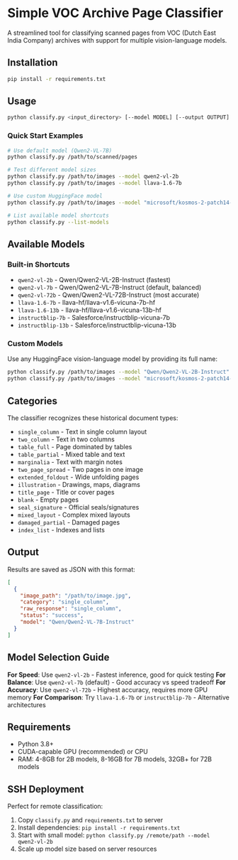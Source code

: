 # Simple VOC Archive Page Classifier

A streamlined tool for classifying scanned pages from VOC (Dutch East India Company) archives with support for multiple vision-language models.

## Installation

```bash
pip install -r requirements.txt
```

## Usage

```bash
python classify.py <input_directory> [--model MODEL] [--output OUTPUT]
```

### Quick Start Examples

```bash
# Use default model (Qwen2-VL-7B)
python classify.py /path/to/scanned/pages

# Test different model sizes
python classify.py /path/to/images --model qwen2-vl-2b
python classify.py /path/to/images --model llava-1.6-7b

# Use custom HuggingFace model
python classify.py /path/to/images --model "microsoft/kosmos-2-patch14-224"

# List available model shortcuts
python classify.py --list-models
```

## Available Models

### Built-in Shortcuts
- `qwen2-vl-2b` - Qwen/Qwen2-VL-2B-Instruct (fastest)
- `qwen2-vl-7b` - Qwen/Qwen2-VL-7B-Instruct (default, balanced)
- `qwen2-vl-72b` - Qwen/Qwen2-VL-72B-Instruct (most accurate)
- `llava-1.6-7b` - llava-hf/llava-v1.6-vicuna-7b-hf
- `llava-1.6-13b` - llava-hf/llava-v1.6-vicuna-13b-hf
- `instructblip-7b` - Salesforce/instructblip-vicuna-7b
- `instructblip-13b` - Salesforce/instructblip-vicuna-13b

### Custom Models
Use any HuggingFace vision-language model by providing its full name:
```bash
python classify.py /path/to/images --model "Qwen/Qwen2-VL-2B-Instruct"
python classify.py /path/to/images --model "microsoft/kosmos-2-patch14-224"
```

## Categories

The classifier recognizes these historical document types:
- `single_column` - Text in single column layout
- `two_column` - Text in two columns
- `table_full` - Page dominated by tables
- `table_partial` - Mixed table and text
- `marginalia` - Text with margin notes
- `two_page_spread` - Two pages in one image
- `extended_foldout` - Wide unfolding pages
- `illustration` - Drawings, maps, diagrams
- `title_page` - Title or cover pages
- `blank` - Empty pages
- `seal_signature` - Official seals/signatures
- `mixed_layout` - Complex mixed layouts
- `damaged_partial` - Damaged pages
- `index_list` - Indexes and lists

## Output

Results are saved as JSON with this format:
```json
[
  {
    "image_path": "/path/to/image.jpg",
    "category": "single_column",
    "raw_response": "single_column",
    "status": "success",
    "model": "Qwen/Qwen2-VL-7B-Instruct"
  }
]
```

## Model Selection Guide

**For Speed**: Use `qwen2-vl-2b` - Fastest inference, good for quick testing
**For Balance**: Use `qwen2-vl-7b` (default) - Good accuracy vs speed tradeoff
**For Accuracy**: Use `qwen2-vl-72b` - Highest accuracy, requires more GPU memory
**For Comparison**: Try `llava-1.6-7b` or `instructblip-7b` - Alternative architectures

## Requirements

- Python 3.8+
- CUDA-capable GPU (recommended) or CPU
- RAM: 4-8GB for 2B models, 8-16GB for 7B models, 32GB+ for 72B models

## SSH Deployment

Perfect for remote classification:
1. Copy `classify.py` and `requirements.txt` to server
2. Install dependencies: `pip install -r requirements.txt`
3. Start with small model: `python classify.py /remote/path --model qwen2-vl-2b`
4. Scale up model size based on server resources